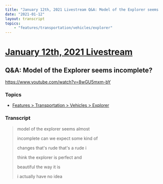 ```yaml
---
title: "January 12th, 2021 Livestream Q&A: Model of the Explorer seems incomplete?"
date: "2021-01-12"
layout: transcript
topics:
    - "features/transportation/vehicles/explorer"
---
```

# [January 12th, 2021 Livestream](../2021-01-12.md)
## Q&A: Model of the Explorer seems incomplete?
https://www.youtube.com/watch?v=8wGU5mxm-bY

### Topics
* [Features > Transportation > Vehicles > Explorer](../topics/features/transportation/vehicles/explorer.md)

### Transcript

> model of the explorer seems almost
> 
> incomplete can we expect some kind of
> 
> changes that's rude that's a rude i
> 
> think the explorer is perfect and
> 
> beautiful the way it is
> 
> i actually have no idea
> 
